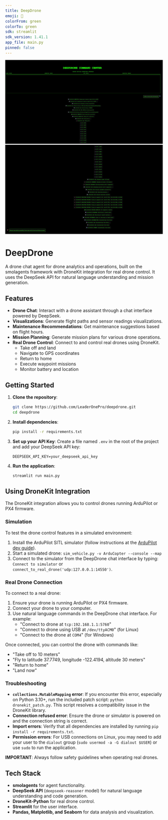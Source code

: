 ```yaml
---
title: DeepDrone
emoji: 🚁
colorFrom: green
colorTo: green
sdk: streamlit
sdk_version: 1.41.1
app_file: main.py
pinned: false
---
```


<div align="center">
  <img src="media/att.1mxvX7ixOaRuDewek4Lq6JseIxapLkfUqn9ZLDUTCWk.png" alt="DeepDrone Interface" width="600"/>
  <img src="media/att.pVXoULsfT5UF13gBL3MU8gcmuYMqnwBcizz2dhry8D4.png" alt="DeepDrone Visualization" width="600"/>
</div>

# DeepDrone

A drone chat agent for drone analytics and operations, built on the smolagents framework with DroneKit integration for real drone control. It uses the DeepSeek API for natural language understanding and mission generation.

## Features

- **Drone Chat**: Interact with a drone assistant through a chat interface powered by DeepSeek.
- **Visualizations**: Generate flight paths and sensor readings visualizations.
- **Maintenance Recommendations**: Get maintenance suggestions based on flight hours.
- **Mission Planning**: Generate mission plans for various drone operations.
- **Real Drone Control**: Connect to and control real drones using DroneKit.
  - Take off and land
  - Navigate to GPS coordinates
  - Return to home
  - Execute waypoint missions
  - Monitor battery and location

## Getting Started

1.  **Clone the repository**:
    ```bash
    git clone https://github.com/LeaderOnePro/deepdrone.git
    cd deepdrone
    ```
2.  **Install dependencies**:
    ```bash
    pip install -r requirements.txt
    ```
3.  **Set up your API Key**:
    Create a file named `.env` in the root of the project and add your DeepSeek API key:
    ```
    DEEPSEEK_API_KEY=your_deepseek_api_key
    ```
4.  **Run the application**:
    ```bash
    streamlit run main.py
    ```

## Using DroneKit Integration

The DroneKit integration allows you to control drones running ArduPilot or PX4 firmware.

### Simulation

To test the drone control features in a simulated environment:

1.  Install the ArduPilot SITL simulator (follow instructions at the [ArduPilot dev guide](https://ardupilot.org/dev/docs/setting-up-sitl-on-linux.html)).
2.  Start a simulated drone: `sim_vehicle.py -v ArduCopter --console --map`
3.  Connect to the simulator from the DeepDrone chat interface by typing: `Connect to simulator` or `connect_to_real_drone('udp:127.0.0.1:14550')`.

### Real Drone Connection

To connect to a real drone:

1.  Ensure your drone is running ArduPilot or PX4 firmware.
2.  Connect your drone to your computer.
3.  Use natural language commands in the DeepDrone chat interface. For example:
    - "Connect to drone at `tcp:192.168.1.1:5760`"
    - "Connect to drone using USB at `/dev/ttyACM0`" (for Linux)
    - "Connect to the drone at `COM4`" (for Windows)

Once connected, you can control the drone with commands like:
- "Take off to 10 meters"
- "Fly to latitude 37.7749, longitude -122.4194, altitude 30 meters"
- "Return to home"
- "Land now"

### Troubleshooting

-   **`collections.MutableMapping` error**: If you encounter this error, especially on Python 3.10+, run the included patch script: `python dronekit_patch.py`. This script resolves a compatibility issue in the DroneKit library.
-   **Connection refused error**: Ensure the drone or simulator is powered on and the connection string is correct.
-   **Import errors**: Verify that all dependencies are installed by running `pip install -r requirements.txt`.
-   **Permission errors**: For USB connections on Linux, you may need to add your user to the `dialout` group (`sudo usermod -a -G dialout $USER`) or use `sudo` to run the application.

**IMPORTANT**: Always follow safety guidelines when operating real drones.

## Tech Stack

-   **smolagents** for agent functionality.
-   **DeepSeek API** (`deepseek-reasoner` model) for natural language understanding and code generation.
-   **DroneKit-Python** for real drone control.
-   **Streamlit** for the user interface.
-   **Pandas, Matplotlib, and Seaborn** for data analysis and visualization.
